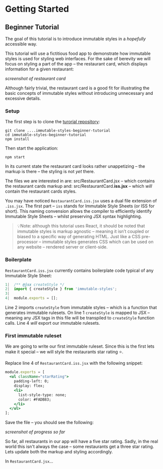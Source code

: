 # Getting Started

## Beginner Tutorial

The goal of this tutorial is to introduce immutable styles in a *hopefully* accessible way.

This tutorial will use a fictitious food app to demonstrate how immutable styles is used for styling web interfaces. For the sake of berevity we will focus on styling a part of the app – the restaurant card, which displays information for a given restaurant:

*screenshot of restaurant card*

Although fairly trivial, the restaurant card is a good fit for illustrating the basic concepts of immutable styles without introducing unnecessary and excessive details.

### Setup

The first step is to clone the [turorial repository]():

```
git clone ....immutable-styles-beginner-tutorial
cd immutable-styles-beginner-tutorial
npm install 
```

Then start the application:

```
npm start
```

In its current state the restaurant card looks rather unappetizing – the markup is there –  the styling is not *yet* there.

The files we are interested in are: src/RestaurantCard.jsx – which contains the restaurant cards markup and: src/RestaurantCard.**iss.jsx** – which *will* contain the restaurant cards styles.

You may have noticed `RestaurantCard.iss.jsx` uses a dual file extension of `.iss.jsx`. The first part – `iss` stands for Immutable Style Sheets (or ISS for short). This naming convension allows the compiler to efficiently identify Immutable Style Sheets – whilst preserving JSX syntax highlighting. 

> 💡Note: although this tutorial uses React, it should be noted that immutable styles is markup agnostic – meaning it isn’t coupled or biased to a specific way of generating HTML. Just like a CSS pre-processor – immutable styles generates CSS which can be used on any website – rendered server or client-side.

### Boilerplate

`RestaurantCard.iss.jsx` currently contains boilerplate code typical of any  Immutable Style Sheet:

```jsx
1|  /** @jsx createStyle */
2|  import { createStyle } from 'immutable-styles';
3|  
4|  module.exports = [];
```

Line 2 imports `createStyle` from immutable styles – which is a function that generates immutable rulesets. On line 1 `createStyle` is mapped to JSX – meaning any JSX tags in this file will be transpiled to `createStyle` function calls. Line 4 *will* export our immutable rulesets.

### First immutable ruleset

We are going to write our first immutable ruleset. Since this is the first lets make it special – we will style the restaurants star rating ⭐️.

Replace line 4 of  `RestaurantCard.iss.jsx` with the following snippet:

```jsx
module.exports = [
  <ul className="starRating">
    padding-left: 0;
    display: flex;
    <li>
      list-style-type: none;
      color: #FADB83;
    </li>
  </ul>
];
```

Save the file – you should see the following:

*screenshot of progress so far*

So far, all restaurants in our app will have a five star rating. Sadly, in the real world this isn't always the case – some restaurants get a three star rating. Lets update both the markup and styling accordingly.

In `RestaurantCard.jsx`...






